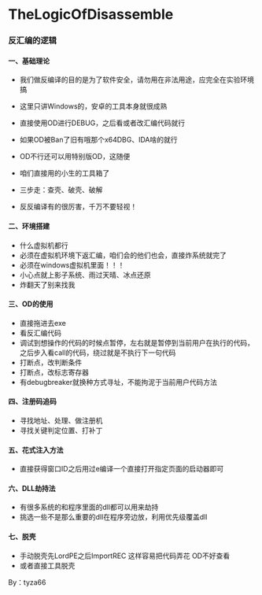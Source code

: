 # TheLogicOfDisassemble
### 反汇编的逻辑

#### 一、基础理论

- 我们做反编译的目的是为了软件安全，请勿用在非法用途，应完全在实验环境搞

- 这里只讲Windows的，安卓的工具本身就很成熟

- 直接使用OD进行DEBUG，之后看或者改汇编代码就行
- 如果OD被Ban了旧有哦那个x64DBG、IDA啥的就行
- OD不行还可以用特别版OD，这随便
- 咱们直接用的小生的工具箱了
- 三步走：查壳、破壳、破解
- 反反编译有的很厉害，千万不要轻视！

#### 二、环境搭建

- 什么虚拟机都行
- 必须在虚拟机环境下返汇编，咱们会的他们也会，直接炸系统就完了
- 必须在windows虚拟机里面！！！
- 小心点就上影子系统、雨过天晴、冰点还原
- 炸翻天了别来找我

#### 三、OD的使用

- 直接拖进去exe
- 看反汇编代码
- 调试到想操作的代码的时候点暂停，左右就是暂停到当前用户在执行的代码，之后步入看call的代码，绕过就是不执行下一句代码
- 打断点，改判断条件
- 打断点，改标志寄存器
- 有debugbreaker就换种方式寻址，不能拘泥于当前用户代码方法

#### 四、注册码追码

- 寻找地址、处理、做注册机
- 寻找关键判定位置、打补丁

#### 五、花式注入方法

- 直接获得窗口ID之后用过e编译一个直接打开指定页面的启动器即可

#### 六、DLL劫持法

- 有很多系统的和程序里面的dll都可以用来劫持
- 挑选一些不是那么重要的dll在程序旁边放，利用优先级覆盖dll

#### 七、脱壳

- 手动脱壳先LordPE之后ImportREC 这样容易把代码弄花 OD不好查看
- 或者直接工具脱壳

By：tyza66



